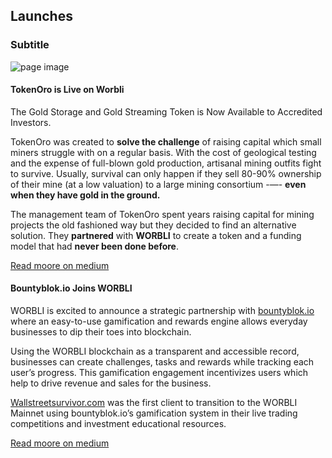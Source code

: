 ## Launches
### Subtitle

![page image](../images/launches.jpg)


#### TokenOro is Live on Worbli

The Gold Storage and Gold Streaming Token is Now Available to Accredited Investors.

TokenOro was created to **solve the challenge** of raising capital which small miners struggle with on a regular basis. With the cost of geological testing and the expense of full-blown gold production, artisanal mining outfits fight to survive. Usually, survival can only happen if they sell 80-90% ownership of their mine (at a low valuation) to a large mining consortium -—- **even when they have gold in the ground.**

The management team of TokenOro spent years raising capital for mining projects the old fashioned way but they decided to find an alternative solution. They **partnered** with **WORBLI** to create a token and a funding model that had **never been done before**.

[Read moore on medium](https://medium.com/@WORBLI/tokenoro-is-live-6aac09d7c10e)

 
#### Bountyblok.io Joins WORBLI

WORBLI is excited to announce a strategic partnership with [bountyblok.io](http://www.bountyblok.io) where an easy-to-use gamification and rewards engine allows everyday businesses to dip their toes into blockchain.

Using the WORBLI blockchain as a transparent and accessible record, businesses can create challenges, tasks and rewards while tracking each user’s progress. This gamification engagement incentivizes users which help to drive revenue and sales for the business.

[Wallstreetsurvivor.com](http://www.wallstreetsurvivor.com) was the first client to transition to the WORBLI Mainnet using bountyblok.io’s gamification system in their live trading competitions and investment educational resources.

[Read moore on medium](https://medium.com/@WORBLI/bountyblok-io-joins-worbli-567b4032a253)
